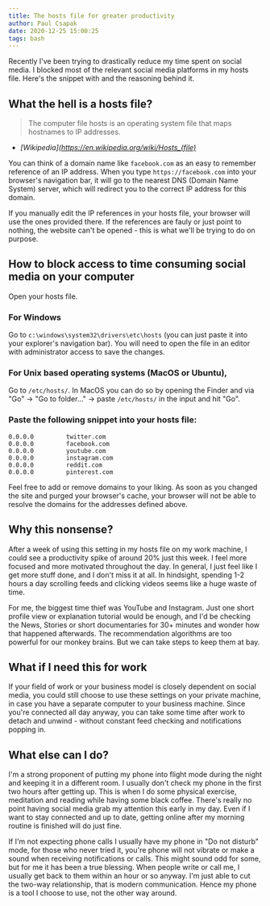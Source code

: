```yaml
---
title: The hosts file for greater productivity
author: Paul Csapak
date: 2020-12-25 15:00:25
tags: bash
---
```


Recently I've been trying to drastically reduce my time spent on social media. I blocked most of the relevant social media platforms in my hosts file. Here's the snippet with and the reasoning behind it.

<!-- more -->

## What the hell is a hosts file?

> The computer file hosts is an operating system file that maps hostnames to IP addresses.
- *[Wikipedia](https://en.wikipedia.org/wiki/Hosts_(file)*

You can think of a domain name like `facebook.com` as an easy to remember reference of an IP address. When you type `https://facebook.com` into your browser's navigation bar, it will go to the nearest DNS (Domain Name System) server, which will redirect you to the correct IP address for this domain.

If you manually edit the IP references in your hosts file, your browser will use the ones provided there. If the references are fauly or just point to nothing, the website can't be opened - this is what we'll be trying to do on purpose.

## How to block access to time consuming social media on your computer

Open your hosts file.

### For Windows
Go to `c:\windows\system32\drivers\etc\hosts` (you can just paste it into your explorer's navigation bar). You will need to open the file in an editor with administrator access to save the changes.

### For Unix based operating systems (MacOS or Ubuntu), 
Go to `/etc/hosts/`. In MacOS you can do so by opening the Finder and via "Go" -> "Go to folder..." -> paste `/etc/hosts/` in the input and hit "Go".

### Paste the following snippet into your hosts file:

```
0.0.0.0         twitter.com
0.0.0.0         facebook.com
0.0.0.0         youtube.com
0.0.0.0         instagram.com
0.0.0.0         reddit.com
0.0.0.0         pinterest.com
```

Feel free to add or remove domains to your liking. As soon as you changed the site and purged your browser's cache, your browser will not be able to resolve the domains for the addresses defined above.

## Why this nonsense?

After a week of using this setting in my hosts file on my work machine, I could see a productivity spike of around 20% just this week. I feel more focused and more motivated throughout the day. In general, I just feel like I get more stuff done, and I don't miss it at all. In hindsight, spending 1-2 hours a day scrolling feeds and clicking videos seems like a huge waste of time.

For me, the biggest time thief was YouTube and Instagram. Just one short profile view or explanation tutorial would be enough, and I'd be checking the News, Stories or short documentaries for 30+ minutes and wonder how that happened afterwards. The recommendation algorithms are too powerful for our monkey brains. But we can take steps to keep them at bay.

## What if I need this for work

If your field of work or your business model is closely dependent on social media, you could still choose to use these settings on your private machine, in case you have a separate computer to your business machine. Since you're connected all day anyway, you can take some time after work to detach and unwind - without constant feed checking and notifications popping in.

## What else can I do?

I'm a strong proponent of putting my phone into flight mode during the night and keeping it in a different room. I usually don't check my phone in the first two hours after getting up. This is when I do some physical exercise, meditation and reading while having some black coffee. There's really no point having social media grab my attention this early in my day. Even if I want to stay connected and up to date, getting online after my morning routine is finished will do just fine.

If I'm not expecting phone calls I usually have my phone in "Do not disturb" mode, for those who never tried it, you're phone will not vibrate or make a sound when receiving notifications or calls. This might sound odd for some, but for me it has been a true blessing. When people write or call me, I usually get back to them within an hour or so anyway. I'm just able to cut the two-way relationship, that is modern communication. Hence my phone is a tool I choose to use, not the other way around. 